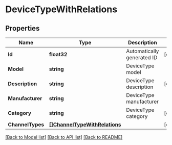 # DeviceTypeWithRelations

## Properties

Name | Type | Description | Notes
------------ | ------------- | ------------- | -------------
**Id** | **float32** | Automatically generated ID | [optional] 
**Model** | **string** | DeviceType model | 
**Description** | **string** | DeviceType description | [optional] 
**Manufacturer** | **string** | DeviceType manufacturer | 
**Category** | **string** | DeviceType category | [optional] 
**ChannelTypes** | [**[]ChannelTypeWithRelations**](ChannelTypeWithRelations.md) |  | [optional] 

[[Back to Model list]](../README.md#documentation-for-models) [[Back to API list]](../README.md#documentation-for-api-endpoints) [[Back to README]](../README.md)


